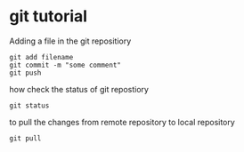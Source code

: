 # git tutorial

Adding a file in the git repositiory

```
git add filename
git commit -m "some comment"
git push

```
how check the status of git repostiory
```
git status
```
to pull the changes from remote repository to local repository
```
git pull

```